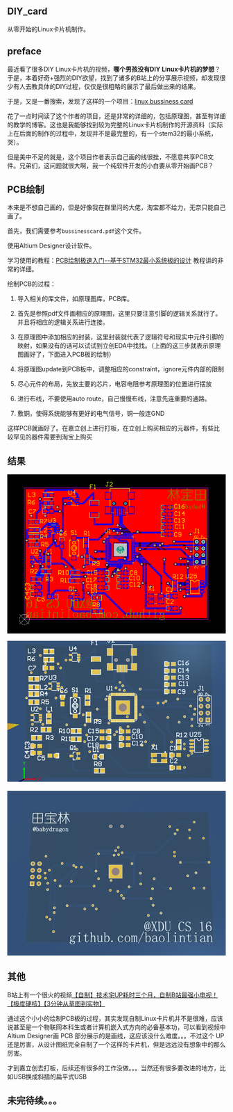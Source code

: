 ## DIY_card

从零开始的Linux卡片机制作。



## preface

最近看了很多DIY Linux卡片机的视频，__哪个男孩没有DIY Linux卡片机的梦想__？于是，本着好奇+强烈的DIY欲望，找到了诸多的B站上的分享展示视频，却发现很少有人去教具体的DIY过程，仅仅是很粗略的展示了最后做出来的结果。

于是，又是一番搜索，发现了这样的一个项目：[linux bussiness card](https://github.com/thirtythreeforty/businesscard-linux)

花了一点时间读了这个作者的项目，还是非常的详细的，包括原理图，甚至有详细的教学的博客。这也是我能够找到较为完整的Linux卡片机制作的开源资料（实际上在后面的制作的过程中，发现并不是最完整的，有一个stem32的最小系统，哭）。

但是美中不足的就是，这个项目作者表示自己画的线很挫，不愿意共享PCB文件。兄弟们，这问题就很大啊，我一个纯软件开发的小白要从零开始画PCB？



## PCB绘制

本来是不想自己画的，但是好像我在群里问的大佬，淘宝都不给力，无奈只能自己画了。

首先，我们需要参考`bussinesscard.pdf`这个文件。

使用Altium Designer设计软件。

学习使用的教程：[PCB绘制极速入门--基于STM32最小系统板的设计](https://www.bilibili.com/video/BV1xE411T75E) 教程讲的非常的详细。

绘制PCB的过程：

1. 导入相关的库文件，如原理图库，PCB库。

2. 首先是参照pdf文件画相应的原理图，这里只要注意引脚的逻辑关系就行了。并且将相应的逻辑关系进行连接。

3. 在原理图中添加相应的封装，这里封装就代表了逻辑符号和现实中元件引脚的映射，如果没有的话可以试试到立创EDA中找找。（上面的这三步就表示原理图画好了，下面进入PCB板的绘制）
4. 将原理图update到PCB板中，调整相应的constraint，ignore元件内部的限制
5. 尽心元件的布局，先放主要的芯片，电容电阻参考原理图的位置进行摆放
6. 进行布线，不要使用auto route，自己慢慢布线，注意先连重要的通路。
7. 敷铜，使得系统能够有更好的电气信号，铜一般连GND

这样PCB就画好了。在嘉立创上进行打板，在立创上购买相应的元器件，有些比较罕见的器件需要到淘宝上购买



## 结果

![](./fig/PCB_top.png)

![](./fig/PCB_3D_A.png)



![](./fig/PCB_3D_B.png)

## 其他

B站上有一个很火的视频[【自制】技术宅UP耗时三个月，自制B站最强小电视！【极度硬核】【3分钟从草图到实物】](https://www.bilibili.com/video/BV1jE41137eu) 

通过这个小小的绘制PCB板的过程，其实发现自制Linux卡片机并不是很难，应该说甚至是一个物联网本科生或者计算机嵌入式方向的必备基本功，可以看到视频中Altium Designer画 PCB 部分展示的是画线，这应该没什么难度。。。不过这个 UP 还是厉害，从设计图纸完全自制了一个这样的卡片机，但是远远没有想象中的那么厉害。



才到嘉立创去打板，后续还有很多的工作没做。。。当然还有很多要改进的地方，比如USB换成斜插的扁平式USB

## 未完待续。。。

